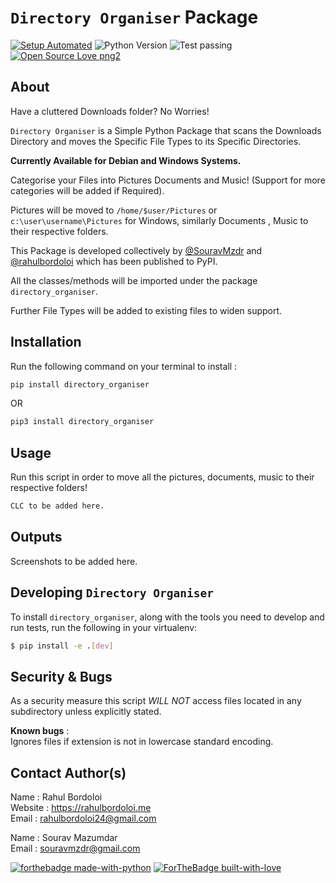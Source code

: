 # `Directory Organiser` Package

[![Setup Automated](https://img.shields.io/badge/setup-automated-blue?logo=gitpod)](https://gitpod.io/from-referrer/)
![Python Version](https://img.shields.io/badge/python-3.x-brightgreen.svg)
![Test passing](https://img.shields.io/badge/Tests-passing-brightgreen.svg)
[![Open Source Love png2](https://badges.frapsoft.com/os/v2/open-source.png?v=103)](https://github.com/ellerbrock/open-source-badges/)

## About

Have a cluttered Downloads folder? No Worries!

`Directory Organiser` is a Simple Python Package that scans the Downloads Directory and moves the Specific File Types to its Specific Directories.

<b> Currently Available for Debian and Windows Systems. </b>

Categorise your Files into Pictures Documents and Music! (Support for more categories will be added if Required).

Pictures will be moved to `/home/$user/Pictures` or `c:\user\username\Pictures` for Windows, similarly Documents , Music to their respective folders.

This Package is developed collectively by [@SouravMzdr](https://github.com/SouravMzdr) and  [@rahulbordoloi](https://github.com/rahulbordoloi) which has been published to PyPI.

All the classes/methods will be imported under the package `directory_organiser`.

Further File Types will be added to existing files to widen support.

## Installation

Run the following command on your terminal to install : 

```python
pip install directory_organiser
```
OR

```python
pip3 install directory_organiser
```

## Usage

Run this script in order to move all the pictures, documents, music to their respective folders!

```python
CLC to be added here.
```

## Outputs

Screenshots to be added here.

## Developing `Directory Organiser`

To install `directory_organiser`, along with the tools you need to develop and run tests, run the following in your virtualenv:

```bash
$ pip install -e .[dev]
```

## Security & Bugs

As a security measure this script *WILL NOT* access files located in any subdirectory unless explicitly stated.

__Known bugs__ : <br>
Ignores files if extension is not in lowercase standard encoding.

## Contact Author(s)

Name : Rahul Bordoloi <br>
Website : https://rahulbordoloi.me <br>
Email : rahulbordoloi24@gmail.com <br>

Name : Sourav Mazumdar <br>
Email : souravmzdr@gmail.com <br>

[![forthebadge made-with-python](http://ForTheBadge.com/images/badges/made-with-python.svg)](https://www.python.org/)
[![ForTheBadge built-with-love](http://ForTheBadge.com/images/badges/built-with-love.svg)](https://GitHub.com/rahulbordoloi/)

